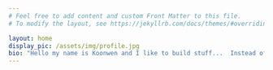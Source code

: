 ```yaml
---
# Feel free to add content and custom Front Matter to this file.
# To modify the layout, see https://jekyllrb.com/docs/themes/#overriding-theme-defaults

layout: home
display_pic: /assets/img/profile.jpg
bio: "Hello my name is Koonwen and I like to build stuff...  Instead of Covid, I've caught the functional programming bug and now spend a lot of time holed up writing OCaml. On the top of my list of things that I find greater than sliced bread: we have Operating Systems, Compilers and Parallel programming."
---
```

